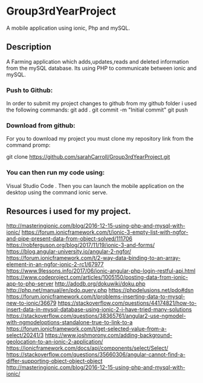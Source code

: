 # Group3rdYearProject

A mobile application using ionic, Php and mySQL.
## Description
A Farming application which adds,updates,reads and deleted information from the mySQL database. Its using PHP to communicate between ionic and mySQL.

### Push to Github:

In order to submit my project changes to github from my github folder i used the following commands:
git add .
git commit -m "Initial commit"
git push

### Download from github:
For you to download my project you must clone my repository link from the command promp:

git clone https://github.com/sarahCarroll/Group3rdYearProject.git

### You can then run my code using:
Visual Studio Code . Then you can launch the mobile application on the desktop using the command ionic serve.


## Resources i used for my project.
http://masteringionic.com/blog/2016-12-15-using-php-and-mysql-with-ionic/
https://forum.ionicframework.com/t/ionic-3-empty-list-with-ngfor-and-pipe-present-data-from-object-solved/111706
https://robferguson.org/blog/2017/11/19/ionic-3-and-forms/
https://blog.angular-university.io/angular-2-ngfor/
https://forum.ionicframework.com/t/2-way-data-binding-to-an-array-element-in-an-ngfor-ionic-2-rc1/67977
https://www.9lessons.info/2017/06/ionic-angular-php-login-restful-api.html
https://www.codeproject.com/articles/1005150/posting-data-from-ionic-app-to-php-server
http://adodb.org/dokuwiki/doku.php
http://php.net/manual/en/pdo.query.php
https://phpdelusions.net/pdo#dsn
https://forum.ionicframework.com/t/problems-inserting-data-to-mysql-new-to-ionic/36679
https://stackoverflow.com/questions/44174821/how-to-insert-data-in-mysql-database-using-ionic-2-i-have-tried-many-solutions
https://stackoverflow.com/questions/38365761/angular2-use-ngmodel-with-ngmodeloptions-standalone-true-to-link-to-a
https://forum.ionicframework.com/t/get-selected-value-from-a-select/20241/3
https://www.joshmorony.com/adding-background-geolocation-to-an-ionic-2-application/
https://ionicframework.com/docs/api/components/select/Select/
https://stackoverflow.com/questions/35660306/angular-cannot-find-a-differ-supporting-object-object-object
http://masteringionic.com/blog/2016-12-15-using-php-and-mysql-with-ionic/

